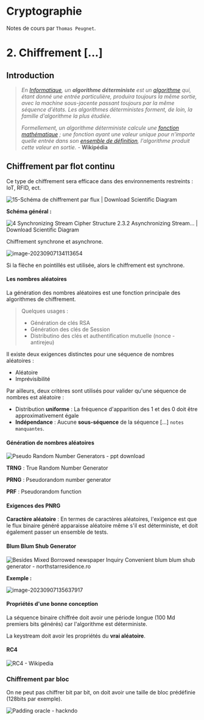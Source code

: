 # Cryptographie

Notes de cours par `Thomas Peugnet`.

# 2. Chiffrement [...]

## Introduction

> *En [Informatique](https://fr.wikipedia.org/wiki/Informatique), un **algorithme déterministe** est un [algorithme](https://fr.wikipedia.org/wiki/Algorithme) qui, étant donné une entrée particulière, produira toujours la même sortie, avec la machine sous-jacente passant toujours par la même séquence d'états. Les algorithmes déterministes forment, de loin, la famille d'algorithme la plus étudiée.*
>
> *Formellement, un algorithme déterministe calcule une [fonction mathématique](https://fr.wikipedia.org/wiki/Application_(mathématiques)) ; une fonction ayant une valeur unique pour n'importe quelle entrée dans son [ensemble de définition](https://fr.wikipedia.org/wiki/Ensemble_de_définition), l'algorithme produit cette valeur en sortie.* - **Wikipédia**

## Chiffrement par flot continu

Ce type de chiffrement sera efficace dans des environnements restreints : IoT, RFID, ect.

![15-Schéma de chiffrement par flux | Download Scientific Diagram](./assets/Schema-de-chiffrement-par-flux.png)

**Schéma général :**

![4 Synchronizing Stream Cipher Structure 2.3.2 Asynchronizing Stream... |  Download Scientific Diagram](./assets/Synchronizing-Stream-Cipher-Structure-232-Asynchronizing-Stream-Cipher-An.png)



Chiffrement synchrone et asynchrone.

![image-20230907134113654](./assets/image-20230907134113654-4086874.png)

Si la flèche en pointillés est utilisée, alors le chiffrement est synchrone.

#### Les nombres aléatoires

La génération des nombres aléatoires est une fonction principale des algorithmes de chiffrement.

> Quelques usages :
>
> - Génération de clés RSA
> - Génération des clés de Session
> - Distributino des clés et authentification mutuelle (nonce - antirejeu)

Il existe deux exigences distinctes pour une séquence de nombres aléatoires :

- Aléatoire
- Imprévisibilité

Par ailleurs, deux critères sont utilisés pour valider qu'une séquence de nombres est aléatoire : 

- Distribution **uniforme** : La fréquence d'apparition des 1 et des 0 doit être approximativement égale
- **Indépendance** : Aucune **sous-séquence** de la séquence [...] `notes manquantes`.

#### Génération de nombres aléatoires

![Pseudo Random Number Generators - ppt download](./assets/Structures+of+Random+Number+Generation.jpg)

**TRNG** : True Random Number Generator

**PRNG** : Pseudorandom number generator

**PRF** : Pseudorandom function 

#### Exigences des PNRG

**Caractère aléatoire** : En termes de caractères aléatoires, l'exigence est que le flux binaire généré apparaisse aléatoire même s'il est déterministe, et doit également passer un ensemble de tests.

#### Blum Blum Shub Generator

![Besides Mixed Borrowed newspaper Inquiry Convenient blum blum shub  generator - northstarresidence.ro](./assets/Blum+Blum+Shub+Generator+(BBS).jpg)

**Exemple :**

![image-20230907135637917](./assets/image-20230907135637917-4087800.png)

#### Propriétés d'une bonne conception

La séquence binaire chiffrée doit avoir une période longue (100 Md premiers bits générés) car l'algorithme est déterministe.

La keystream doit avoir les propriétés du **vrai aléatoire**.

#### RC4

![RC4 - Wikipedia](./assets/320px-RC4.svg.png)



### Chiffrement par bloc

On ne peut pas chiffrer bit par bit, on doit avoir une taille de bloc prédéfinie (128bits par exemple).

![Padding oracle - hackndo](./assets/sc1.png)